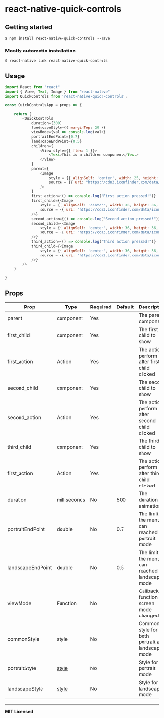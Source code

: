 # react-native-quick-controls

## Getting started

`$ npm install react-native-quick-controls --save`

### Mostly automatic installation

`$ react-native link react-native-quick-controls`

## Usage
```javascript
import React from "react"
import { View, Text, Image } from "react-native"
import QuickControls from 'react-native-quick-controls';

const QuickControlsApp = props => {

    return (
        <QuickControls
            duration={300}
            landscapeStyle={{ marginTop: 20 }}
            viewMode={val => console.log(val)}
            portraitEndPoint={0.7}
            landscapeEndPoint={0.5}
            children={
                <View style={{ flex: 1 }}>
                    <Text>This is a children component</Text>
                </View>
            }
            parent={
                <Image 
                    style = {{ alignSelf: 'center', width: 25, height: 50, resizeMode: 'contain' }}
                    source = {{ uri: "https://cdn3.iconfinder.com/data/icons/o-shaped-flag-1/128/O_shaped_asian_flag-21-256.png" }}
                />
            }
            first_action={() => console.log("First action pressed!")}
            first_child={<Image 
                style = {{ alignSelf: 'center', width: 36, height: 36, resizeMode: 'contain' }}
                source = {{ uri: "https://cdn3.iconfinder.com/data/icons/o-shaped-flag-1/128/O_shaped_asian_flag-21-256.png" }}
            />}
            second_action={() => console.log("Second action pressed!")}
            second_child={<Image 
                style = {{ alignSelf: 'center', width: 36, height: 36, resizeMode: 'contain' }}
                source = {{ uri: "https://cdn3.iconfinder.com/data/icons/o-shaped-flag-1/128/O_shaped_asian_flag-27-128.png" }}
            />}
            third_action={() => console.log("Third action pressed!")}
            third_child={<Image 
                style = {{ alignSelf: 'center', width: 36, height: 36, resizeMode: 'contain' }}
                source = {{ uri: "https://cdn3.iconfinder.com/data/icons/o-shaped-flag-1/128/O_shaped_asian_flag-16-256.png" }}
            />}
        />
    )

}
```

## Props

Prop                  | Type      | Required | Default                   | Description
--------------------- | --------- | -------- | ------------------------- | -----------
parent                | component | Yes      |                           | The parent component
first_child           | component | Yes      |                           | The first child to show
first_action          | Action    | Yes      |                           | The action perform after first child clicked
second_child          | component | Yes      |                           | The second child to show
second_action         | Action    | Yes      |                           | The action perform after second child clicked
third_child           | component | Yes      |                           | The third child to show
first_action          | Action    | Yes      |                           | The action perform after third child clicked
duration              | milliseconds      | No       | 500                      | The duration of animation
portraitEndPoint      | double      | No       | 0.7                     | The limit of the menu can reached in portrait mode
landscapeEndPoint     | double      | No       | 0.5                     | The limit of the menu can reached in landscape mode
viewMode              | Function    | No       |                         | Callback function for screen mode changed
commonStyle           | [style](https://reactnative.dev/docs/text-style-props) | No      |                           | Common style for both portrait and landscape mode
portraitStyle           | [style](https://reactnative.dev/docs/text-style-props) | No      |                           | Style for portrait mode
landscapeStyle           | [style](https://reactnative.dev/docs/text-style-props) | No      |                           | Style for landscape mode

---

**MIT Licensed**

